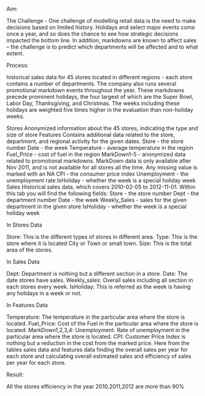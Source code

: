 Aim:

The Challenge - One challenge of modelling retail data is the need to make decisions based on limited history. Holidays and select major events come once a year, and so does the chance to see how strategic decisions impacted the bottom line. In addition, markdowns are known to affect sales – the challenge is to predict which departments will be affected and to what extent.


Process:

 historical sales data for 45 stores located in different regions - each store contains a number of departments. The company also runs several promotional markdown events throughout the year. These markdowns precede prominent holidays, the four largest of which are the Super Bowl, Labor Day, Thanksgiving, and Christmas. The weeks including these holidays are weighted five times higher in the evaluation than non-holiday weeks.

 Stores
Anonymized information about the 45 stores, indicating the type and size of store
Features
Contains additional data related to the store, department, and regional activity for the given dates.
Store - the store number
Date - the week
Temperature - average temperature in the region
Fuel_Price - cost of fuel in the region
MarkDown1-5 - anonymized data related to promotional markdowns. MarkDown data is only available after Nov 2011, and is not available for all stores all the time. Any missing value is marked with an NA
CPI - the consumer price index
Unemployment - the unemployment rate
IsHoliday - whether the week is a special holiday week
Sales
Historical sales data, which covers 2010-02-05 to 2012-11-01. Within this tab you will find the following fields:
Store - the store number
Dept - the department number
Date - the week
Weekly_Sales -  sales for the given department in the given store
IsHoliday - whether the week is a special holiday week

In Stores Data

Store: This is the different types of stores in different area. Type: This is the store where it is located City or Town or small town. Size: This is the total area of the stores.

In Sales Data

Dept: Department is nothing but a different section in a store. Date: The date stores have sales. Weekly_sales: Overall sales including all section in each stores every week. IsHoliday: This is referred as the week is having any holidays in a week or not.

In Features Data

Temperature: The temperature in the particular area where the store is located. Fuel_Price: Cost of the Fuel in the particular area where the store is located. MarkDown1,2,3,4: Unemployment: Rate of unemployment in the particular area where the store is located. CPI: Customer Price Index is nothing but a reduction in the cost from the marked price. Here from the tables sales data and features data finding the overall sales per year for each store and calculating overall estimated sales and efficiency of sales per year for each store.

Result:

All the stores efficiency in the year 2010,2011,2012 are more than 90%
